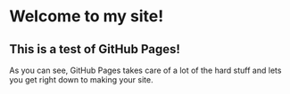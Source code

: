# Welcome to my site!

## This is a test of GitHub Pages!

As you can see, GitHub Pages takes care of a lot of the hard stuff and lets you get right down to making your site.